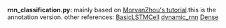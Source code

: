 **rnn_classification.py:** 
mainly based on [MorvanZhou's tutorial](https://github.com/MorvanZhou/Tensorflow-Tutorial/blob/master/tutorial-contents/402_RNN_classification.py).this is the annotation version.
other references:
[BasicLSTMCell](https://tensorflow.google.cn/api_docs/python/tf/contrib/rnn/BasicLSTMCell)
[dynamic_rnn](https://www.tensorflow.org/api_docs/python/tf/nn/dynamic_rnn)
[Dense](https://www.tensorflow.org/api_docs/python/tf/layers/Dense)
